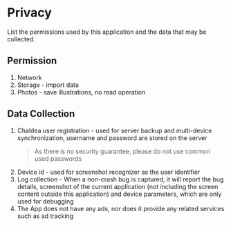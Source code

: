 # Privacy

List the permissions used by this application and the data that may be collected.

## Permission

1. Network
2. Storage - import data
3. Photos - save illustrations, no read operation

## Data Collection

1. Chaldea user registration - used for server backup and multi-device synchronization, username and password are stored on the server
   > As there is no security guarantee, please do not use common used passwords
2. Device id - used for screenshot recognizer as the user identifier
3. Log collection - When a non-crash bug is captured, it will report the bug details, screenshot of the current application (not including the screen content outside this application) and device parameters, which are only used for debugging
4. The App does not have any ads, nor does it provide any related services such as ad tracking
